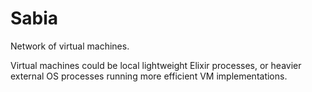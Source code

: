 # Sabia

Network of virtual machines.

Virtual machines could be local lightweight Elixir processes, or heavier external OS processes running more efficient VM implementations.
